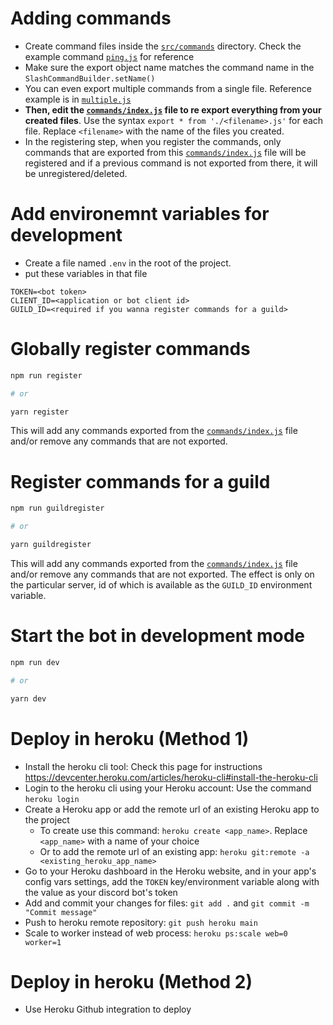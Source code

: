 # Adding commands
- Create command files inside the [`src/commands`](src/commands) directory. Check the example command [`ping.js`](src/commands/ping.js) for reference
- Make sure the export object name matches the command name in the `SlashCommandBuilder.setName()`
- You can even export multiple commands from a single file. Reference example is in [`multiple.js`](src/commands/multiple.js)
- **Then, edit the [`commands/index.js`](src/commands/index.js) file to re export everything from your created files**. Use the syntax `export * from './<filename>.js'` for each file. Replace `<filename>` with the name of the files you created.
- In the registering step, when you register the commands, only commands that are exported from this [`commands/index.js`](src/commands/index.js) file will be registered and if a previous command is not exported from there, it will be unregistered/deleted.

# Add environemnt variables for development
- Create a file named `.env` in the root of the project.
- put these variables in that file
```
TOKEN=<bot token>
CLIENT_ID=<application or bot client id>
GUILD_ID=<required if you wanna register commands for a guild>
```

# Globally register commands
```sh
npm run register

# or

yarn register
```
This will add any commands exported from the [`commands/index.js`](src/commands/index.js) file and/or remove any commands that are not exported.

# Register commands for a guild
```sh
npm run guildregister

# or

yarn guildregister
```
This will add any commands exported from the [`commands/index.js`](src/commands/index.js) file and/or remove any commands that are not exported.
The effect is only on the particular server, id of which is available as the `GUILD_ID` environment variable.

# Start the bot in development mode
```sh
npm run dev

# or

yarn dev
```
# Deploy in heroku (Method 1)
- Install the heroku cli tool: Check this page for instructions https://devcenter.heroku.com/articles/heroku-cli#install-the-heroku-cli
- Login to the heroku cli using your Heroku account: Use the command `heroku login` 
- Create a Heroku app or add the remote url of an existing Heroku app to the project
  - To create use this command: `heroku create <app_name>`. Replace `<app_name>` with a name of your choice
  - Or to add the remote url of an existing app: `heroku git:remote -a <existing_heroku_app_name>`
- Go to your Heroku dashboard in the Heroku website, and in your app's config vars settings, add the `TOKEN` key/environment variable along with the value as your discord bot's token
- Add and commit your changes for files: `git add .` and `git commit -m "Commit message"`
- Push to heroku remote repository: `git push heroku main`
- Scale to worker instead of web process: `heroku ps:scale web=0 worker=1`

# Deploy in heroku (Method 2)
- Use Heroku Github integration to deploy
